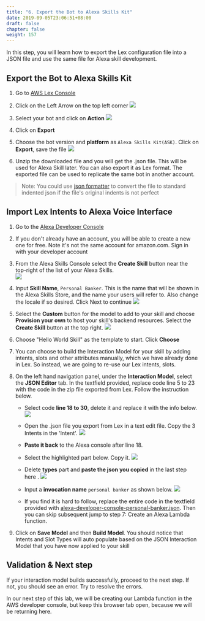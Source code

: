 ```yaml
---
title: "6. Export the Bot to Alexa Skills Kit"
date: 2019-09-05T23:06:51+08:00
draft: false
chapter: false
weight: 157
---
```


In this step, you will learn how to export the Lex configuration file into a JSON file and use the same file for Alexa skill development.

## Export the Bot to Alexa Skills Kit 

1. Go to [AWS Lex Console](https://console.aws.amazon.com/lex)

1. Click on the Left Arrow on the top left corner
    ![](/images/ask/step8-export-bot.png)

1. Select your bot and click on **Action**
    ![](/images/ask/step8-lex-action.png)

1. Click on **Export**

1. Choose the bot version and **platform** as `Alexa Skills Kit(ASK)`. Click on **Export**, save the file
    ![](/images/ask/step8-export-bot-ASK.png)

1. Unzip the downloaded file and you will get the .json file. This will be used for 
Alexa Skill later. You can also export it as Lex format. The exported file can be 
used to replicate the same bot in another account.

> Note: You could use [json formatter](https://jsonformatter.curiousconcept.com/) to convert the file to 
> standard indented json if the file's original indents is not perfect

## Import Lex Intents to Alexa Voice Interface 

1. Go to the [Alexa Developer Console](https://developer.amazon.com/alexa/console/ask)

1. If you don't already have an account, you will be able to create a new one for 
free. Note it's not the same account for amazon.com. Sign in with your developer account

1. From the Alexa Skills Console select the **Create Skill** button near the top-right of the 
list of your Alexa Skills.  
    ![](/images/ask/create-skill.png)

1. Input **Skill Name**, `Personal Banker`. This is the name that will be shown in the 
Alexa Skills Store, and the name your users will refer to. Also change the locale if so 
desired. Click Next to continue
    ![](/images/ask/create-new-skill.png)

1. Select the **Custom** button for the model to add to your skill and choose **Provision your own** to host your skill's backend resources. Select the **Create Skill** 
button at the top right.
    ![](/images/ask/custom-skill.png) 
    
1. Choose "Hello World Skill" as the template to start. Click **Choose**

1. You can choose to build the Interaction Model for your skill by adding intents, 
slots and other attributes manually, which we have already done in Lex. So instead, we are going to re-use our 
Lex intents, slots. 

1. On the left hand navigation panel, under the **Interaction Model**, select the **JSON Editor** tab. 
In the textfield provided, replace code line 5 to 23 with the code in the zip 
file exported from Lex. Follow the instruction below.
    - Select code **line 18 to 30**, delete it and replace it with the info below.
    ![](/images/ask/hello-world-intent.png)

    - Open the .json file you export from Lex in a text edit file. Copy the 3 Intents in the 'Intent'.
    ![](/images/ask/intent-example.png)
    
    - **Paste it back** to the Alexa console after line 18.
    
    - Select the highlighted part below. Copy it. 
    ![](/images/ask/types-dialog.png) 
    
    - Delete **types** part and **paste the json you copied** in the last step here .
    ![](/images/ask/json-types.png)
    
    - Input a **invocation name** `personal banker` as shown below. 
    ![](/images/ask/9-7-e.png)
    
    - If you find it is hard to follow, replace the entire code in the textfield 
    provided with [alexa-developer-console-personal-banker.json](https://github.com/aws-samples/aws-alexa-workshop-ask/blob/master/alexa-developer-console-personal-banker.json). Then you can 
    skip subsequent jump to step 7: Create an Alexa Lambda function.

1. Click on **Save Model** and then **Build Model**. You should notice that Intents and 
Slot Types will auto populate based on the JSON Interaction Model that you have now 
applied to your skill

## Validation & Next step
If your interaction model builds successfully, proceed to the next step. 
If not, you should see an error. Try to resolve the errors. 

In our next step of this lab, we will be creating our Lambda function in the AWS developer 
console, but keep this browser tab open, because we will be returning here.

